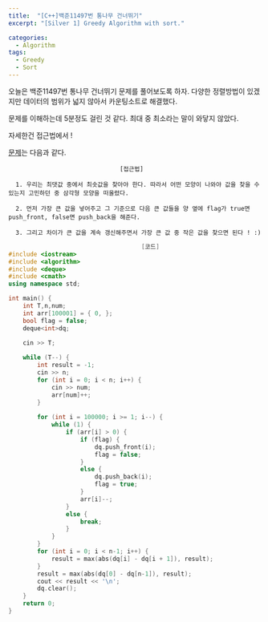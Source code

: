 ```yaml
---
title:  "[C++]백준11497번 통나무 건너뛰기"
excerpt: "[Silver 1] Greedy Algorithm with sort."

categories:
  - Algorithm
tags:
  - Greedy
  - Sort
---
```

오늘은 백준11497번 통나무 건너뛰기 문제를 풀어보도록 하자. 다양한 정렬방법이 있겠지만 데이터의 범위가 넓지 않아서 카운팅소트로 해결했다.

문제를 이해하는데 5분정도 걸린 것 같다. 최대 중 최소라는 말이 와닿지 않았다.

자세한건 접근법에서 !

[문제](https://www.acmicpc.net/problem/11497)는 다음과 같다.


                                   [접근법]

      1. 우리는 최댓값 중에서 최솟값을 찾아야 한다. 따라서 어떤 모양이 나와야 값을 찾을 수 있는지 고민하던 중 삼각형 모양을 떠올렸다.
      
      2. 먼저 가장 큰 값을 넣어주고 그 기준으로 다음 큰 값들을 양 옆에 flag가 true면 push_front, false면 push_back을 해준다.

      3. 그리고 차이가 큰 값을 계속 갱신해주면서 가장 큰 값 중 작은 값을 찾으면 된다 ! :)
      
      

```c++
                                     [코드]
#include <iostream>
#include <algorithm>
#include <deque>
#include <cmath>
using namespace std;

int main() {
	int T,n,num;
	int arr[100001] = { 0, };
	bool flag = false;
	deque<int>dq;

	cin >> T;
	
	while (T--) {
		int result = -1;
		cin >> n;
		for (int i = 0; i < n; i++) {
			cin >> num;
			arr[num]++;
		}
		
		for (int i = 100000; i >= 1; i--) {
			while (1) {
				if (arr[i] > 0) {
					if (flag) {
						dq.push_front(i);
						flag = false;
					}
					else {
						dq.push_back(i);
						flag = true;
					}
					arr[i]--;
				}
				else {
					break;
				}
			}
		}
		for (int i = 0; i < n-1; i++) {
			result = max(abs(dq[i] - dq[i + 1]), result);
		}
		result = max(abs(dq[0] - dq[n-1]), result);
		cout << result << '\n';
		dq.clear();
	}
	return 0;
}
```
